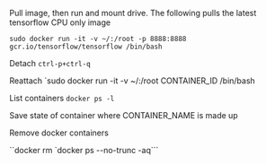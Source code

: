Pull image, then run and mount drive. The following pulls the latest tensorflow CPU only image

`sudo docker run -it -v ~/:/root -p 8888:8888 gcr.io/tensorflow/tensorflow /bin/bash`

Detach
`ctrl-p+ctrl-q`

Reattach
`sudo docker run -it -v ~/:/root CONTAINER_ID /bin/bash

List containers
`docker ps -l`

Save state of container
where CONTAINER_NAME is made up

Remove docker containers

``docker rm `docker ps --no-trunc -aq```
